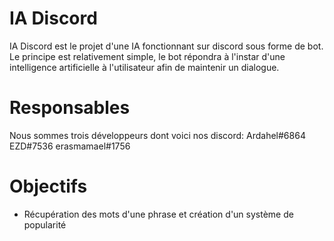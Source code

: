 # IA Discord
IA Discord est le projet d'une IA fonctionnant sur discord sous forme de bot.
Le principe est relativement simple, le bot répondra à l'instar d'une intelligence artificielle à l'utilisateur afin de maintenir un dialogue.
# Responsables
Nous sommes trois développeurs dont voici nos discord:
Ardahel#6864
EZD#7536
erasmamael#1756
# Objectifs
- Récupération des mots d'une phrase et création d'un système de popularité
